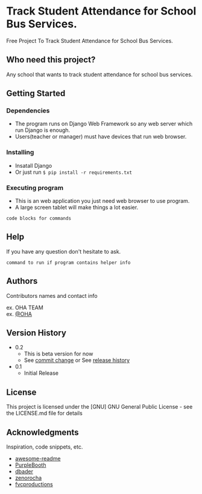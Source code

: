 # Track Student Attendance for School Bus Services.

Free Project To Track Student Attendance for School Bus Services.

## Who need this project?

Any school that wants to track student attendance for school bus services.

## Getting Started

### Dependencies

* The program runs on Django Web Framework so any web server which run Django is enough.
* Users(teacher or manager) must have devices that run web browser. 

### Installing

* Insatall Django 
* Or just run ```$ pip install -r requirements.txt```

### Executing program

* This is an web application you just need web browser to use program.
* A large screen tablet will make things a lot easier.
```
code blocks for commands
```

## Help

If you have any question don't hesitate to ask.
```
command to run if program contains helper info
```

## Authors

Contributors names and contact info

ex. OHA TEAM  
ex. [@OHA]([https://twitter.com/dompizzie](https://github.com/oha-organization))

## Version History

* 0.2
    * This is beta version for now
    * See [commit change]() or See [release history]()
* 0.1
    * Initial Release

## License

This project is licensed under the [GNU] GNU General Public License - see the LICENSE.md file for details

## Acknowledgments

Inspiration, code snippets, etc.
* [awesome-readme](https://github.com/matiassingers/awesome-readme)
* [PurpleBooth](https://gist.github.com/PurpleBooth/109311bb0361f32d87a2)
* [dbader](https://github.com/dbader/readme-template)
* [zenorocha](https://gist.github.com/zenorocha/4526327)
* [fvcproductions](https://gist.github.com/fvcproductions/1bfc2d4aecb01a834b46)
